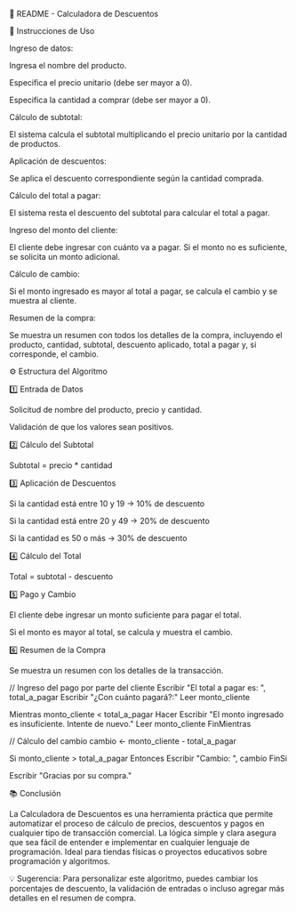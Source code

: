 📝 README - Calculadora de Descuentos

📘 Instrucciones de Uso

Ingreso de datos:

Ingresa el nombre del producto.

Especifica el precio unitario (debe ser mayor a 0).

Especifica la cantidad a comprar (debe ser mayor a 0).

Cálculo de subtotal:

El sistema calcula el subtotal multiplicando el precio unitario por la cantidad de productos.

Aplicación de descuentos:

Se aplica el descuento correspondiente según la cantidad comprada.

Cálculo del total a pagar:

El sistema resta el descuento del subtotal para calcular el total a pagar.

Ingreso del monto del cliente:

El cliente debe ingresar con cuánto va a pagar. Si el monto no es suficiente, se solicita un monto adicional.

Cálculo de cambio:

Si el monto ingresado es mayor al total a pagar, se calcula el cambio y se muestra al cliente.

Resumen de la compra:

Se muestra un resumen con todos los detalles de la compra, incluyendo el producto, cantidad, subtotal, descuento aplicado, total a pagar y, si corresponde, el cambio.

⚙️ Estructura del Algoritmo

1️⃣ Entrada de Datos

Solicitud de nombre del producto, precio y cantidad.

Validación de que los valores sean positivos.

2️⃣ Cálculo del Subtotal

Subtotal = precio * cantidad

3️⃣ Aplicación de Descuentos

Si la cantidad está entre 10 y 19 → 10% de descuento

Si la cantidad está entre 20 y 49 → 20% de descuento

Si la cantidad es 50 o más → 30% de descuento

4️⃣ Cálculo del Total

Total = subtotal - descuento

5️⃣ Pago y Cambio

El cliente debe ingresar un monto suficiente para pagar el total.

Si el monto es mayor al total, se calcula y muestra el cambio.

6️⃣ Resumen de la Compra

Se muestra un resumen con los detalles de la transacción.

// Ingreso del pago por parte del cliente
Escribir "El total a pagar es: ", total_a_pagar
Escribir "¿Con cuánto pagará?:"
Leer monto_cliente

Mientras monto_cliente < total_a_pagar Hacer
    Escribir "El monto ingresado es insuficiente. Intente de nuevo."
    Leer monto_cliente
FinMientras

// Cálculo del cambio
cambio <- monto_cliente - total_a_pagar

Si monto_cliente > total_a_pagar Entonces
    Escribir "Cambio: ", cambio
FinSi

Escribir "Gracias por su compra."

📚 Conclusión

La Calculadora de Descuentos es una herramienta práctica que permite automatizar el proceso de cálculo de precios, descuentos y pagos en cualquier tipo de transacción comercial. La lógica simple y clara asegura que sea fácil de entender e implementar en cualquier lenguaje de programación. Ideal para tiendas físicas o proyectos educativos sobre programación y algoritmos.

💡 Sugerencia: Para personalizar este algoritmo, puedes cambiar los porcentajes de descuento, la validación de entradas o incluso agregar más detalles en el resumen de compra.
